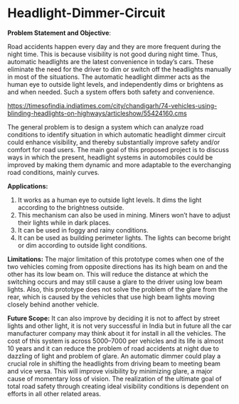 # Headlight-Dimmer-Circuit

**Problem Statement and Objective**:

Road accidents happen every day and they are more frequent during the night time. This is because visibility is not good during night time.
Thus, automatic headlights are the latest convenience in today’s cars. These eliminate the need for the driver to dim or switch off the headlights manually in most of the situations. The automatic headlight dimmer acts as the human eye to outside light levels, and independently dims or brightens as and when needed. Such a system offers both safety and convenience.  

https://timesofindia.indiatimes.com/city/chandigarh/74-vehicles-using-blinding-headlights-on-highways/articleshow/55424160.cms

The general problem is to design a system which can analyze road conditions to identify situation in which automatic headlight dimmer circuit could enhance visibility, and thereby substantially improve safety and/or comfort for road users. The main goal of this proposed project is to discuss ways in which the present, headlight systems in automobiles could be improved by making them dynamic and more adaptable to the everchanging road conditions, mainly curves.

**Applications:**
1.	 It works as a human eye to outside light levels. It dims the light according to the brightness outside.
2.	 This mechanism can also be used in mining. Miners won’t have to adjust their lights while in dark places.
3.	 It can be used in foggy and rainy conditions.
4.	 It can be used as building perimeter lights. The lights can become bright or dim according to outside light conditions.

**Limitations:**
The major limitation of this prototype comes when one of the two vehicles coming from opposite directions has its high beam on and the other has its low beam on. This will reduce the distance at which the switching occurs and may still cause a glare to the driver using low beam lights. Also, this prototype does not solve the problem of the glare from the rear, which is caused by the vehicles that use high beam lights moving closely behind another vehicle.

**Future Scope:**
It can also improve by deciding it is not to affect by street lights and other light, it is not very successful in India but in future all the car manufacturer company may think about it for install in all the vehicles. The cost of this system is across 5000–7000 per vehicles and its life is almost 10 years and it can reduce the problem of road accidents at night due to dazzling of light and problem of glare. An automatic dimmer could play a crucial role in shifting the headlights from driving beam to meeting beam and vice versa. This will improve visibility by minimizing glare, a major cause of momentary loss of vision. The realization of the ultimate goal of total road safety through creating ideal visibility conditions is dependent on efforts in all other related areas.


